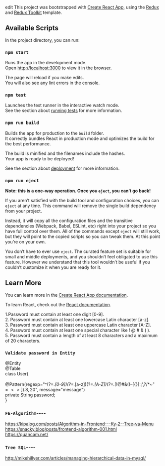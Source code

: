 edit
This project was bootstrapped with [Create React App](https://github.com/facebook/create-react-app), using the [Redux](https://redux.js.org/) and [Redux Toolkit](https://redux-toolkit.js.org/) template.

## Available Scripts

In the project directory, you can run:

### `npm start`

Runs the app in the development mode.<br />
Open [http://localhost:3000](http://localhost:3000) to view it in the browser.

The page will reload if you make edits.<br />
You will also see any lint errors in the console.

### `npm test`

Launches the test runner in the interactive watch mode.<br />
See the section about [running tests](https://facebook.github.io/create-react-app/docs/running-tests) for more information.

### `npm run build`

Builds the app for production to the `build` folder.<br />
It correctly bundles React in production mode and optimizes the build for the best performance.

The build is minified and the filenames include the hashes.<br />
Your app is ready to be deployed!

See the section about [deployment](https://facebook.github.io/create-react-app/docs/deployment) for more information.

### `npm run eject`

**Note: this is a one-way operation. Once you `eject`, you can’t go back!**

If you aren’t satisfied with the build tool and configuration choices, you can `eject` at any time. This command will remove the single build dependency from your project.

Instead, it will copy all the configuration files and the transitive dependencies (Webpack, Babel, ESLint, etc) right into your project so you have full control over them. All of the commands except `eject` will still work, but they will point to the copied scripts so you can tweak them. At this point you’re on your own.

You don’t have to ever use `eject`. The curated feature set is suitable for small and middle deployments, and you shouldn’t feel obligated to use this feature. However we understand that this tool wouldn’t be useful if you couldn’t customize it when you are ready for it.

## Learn More

You can learn more in the [Create React App documentation](https://facebook.github.io/create-react-app/docs/getting-started).

To learn React, check out the [React documentation](https://reactjs.org/).

1.Password must contain at least one digit [0-9].<br />
2. Password must contain at least one lowercase Latin character [a-z].<br />
3. Password must contain at least one uppercase Latin character [A-Z].<br />
4. Password must contain at least one special character like ! @ # & ( ).<br />
5. Password must contain a length of at least 8 characters and a maximum of 20 characters.<br />

### `Validate password in Entity`<br/>
@Entity<br/>
@Table<br/>
class User{<br/>

  @Pattern(regexp="^(?=.*[0-9])(?=.*[a-z])(?=.*[A-Z])(?=.*[!@#&()–[{}]:;',?/*~$^+=<>]).{8,20}$", message="message")<br/>
  private String password; <br/>
}<br/>

### `FE-Algorithm`----<br/>
https://kipalog.com/posts/Algorithm-in-Frontend---Ky-2--Tree-va-Menu <br/>
https://snacky.blog/posts/frontend-algorithm-001.html<br/>
https://quancam.net/<br/>

### `Tree SQL`----<br/>
http://mikehillyer.com/articles/managing-hierarchical-data-in-mysql/ <br/>
